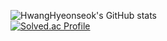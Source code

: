 ![HwangHyeonseok's GitHub stats](https://github-readme-stats.vercel.app/api?username=HwangHyeonseok&show_icons=true&theme=radical)  
[![Solved.ac Profile](http://mazassumnida.wtf/api/generate_badge?boj=hhs0995)](https://solved.ac/hhs0995)
